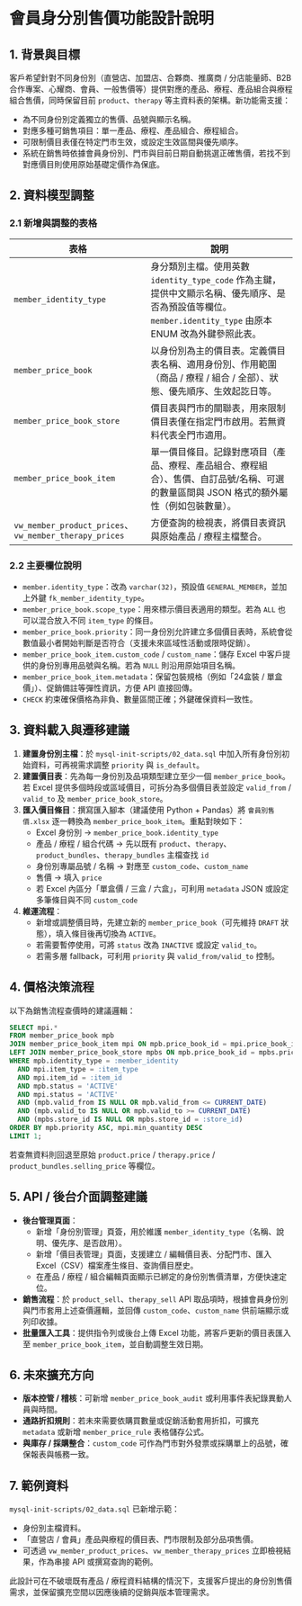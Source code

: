 # 會員身分別售價功能設計說明

## 1. 背景與目標
客戶希望針對不同身份別（直營店、加盟店、合夥商、推廣商 / 分店能量師、B2B合作專案、心耀商、會員、一般售價等）提供對應的產品、療程、產品組合與療程組合售價，同時保留目前 `product`、`therapy` 等主資料表的架構。新功能需支援：

- 為不同身份別定義獨立的售價、品號與顯示名稱。
- 對應多種可銷售項目：單一產品、療程、產品組合、療程組合。
- 可限制價目表僅在特定門市生效，或設定生效區間與優先順序。
- 系統在銷售時依據會員身份別、門市與目前日期自動挑選正確售價，若找不到對應價目則使用原始基礎定價作為保底。

## 2. 資料模型調整

### 2.1 新增與調整的表格
| 表格 | 說明 |
| --- | --- |
| `member_identity_type` | 身分類別主檔。使用英數 `identity_type_code` 作為主鍵，提供中文顯示名稱、優先順序、是否為預設值等欄位。`member.identity_type` 由原本 ENUM 改為外鍵參照此表。 |
| `member_price_book` | 以身份別為主的價目表。定義價目表名稱、適用身份別、作用範圍（商品 / 療程 / 組合 / 全部）、狀態、優先順序、生效起訖日等。 |
| `member_price_book_store` | 價目表與門市的關聯表，用來限制價目表僅在指定門市啟用。若無資料代表全門市適用。 |
| `member_price_book_item` | 單一價目條目。記錄對應項目（產品、療程、產品組合、療程組合）、售價、自訂品號/名稱、可選的數量區間與 JSON 格式的額外屬性（例如包裝數量）。 |
| `vw_member_product_prices`、`vw_member_therapy_prices` | 方便查詢的檢視表，將價目表資訊與原始產品 / 療程主檔整合。 |

### 2.2 主要欄位說明
- `member.identity_type`：改為 `varchar(32)`，預設值 `GENERAL_MEMBER`，並加上外鍵 `fk_member_identity_type`。
- `member_price_book.scope_type`：用來標示價目表適用的類型。若為 `ALL` 也可以混合放入不同 `item_type` 的條目。
- `member_price_book.priority`：同一身份別允許建立多個價目表時，系統會從數值最小者開始判斷是否符合（支援未來區域性活動或限時促銷）。
- `member_price_book_item.custom_code` / `custom_name`：儲存 Excel 中客戶提供的身份別專用品號與名稱。若為 `NULL` 則沿用原始項目名稱。
- `member_price_book_item.metadata`：保留包裝規格（例如「24盒裝 / 單盒價」）、促銷備註等彈性資訊，方便 API 直接回傳。
- `CHECK` 約束確保價格為非負、數量區間正確；外鍵確保資料一致性。

## 3. 資料載入與遷移建議
1. **建置身份別主檔**：於 `mysql-init-scripts/02_data.sql` 中加入所有身份別初始資料，可再視需求調整 `priority` 與 `is_default`。
2. **建置價目表**：先為每一身份別及品項類型建立至少一個 `member_price_book`。若 Excel 提供多個時段或區域價目，可拆分為多個價目表並設定 `valid_from` / `valid_to` 及 `member_price_book_store`。
3. **匯入價目條目**：撰寫匯入腳本（建議使用 Python + Pandas）將 `會員別售價.xlsx` 逐一轉換為 `member_price_book_item`。重點對映如下：
   - Excel 身份別 → `member_price_book.identity_type`
   - 產品 / 療程 / 組合代碼 → 先以既有 `product`、`therapy`、`product_bundles`、`therapy_bundles` 主檔查找 `id`
   - 身份別專屬品號 / 名稱 → 對應至 `custom_code`、`custom_name`
   - 售價 → 填入 `price`
   - 若 Excel 內區分「單盒價 / 三盒 / 六盒」，可利用 `metadata` JSON 或設定多筆條目與不同 `custom_code`
4. **維運流程**：
   - 新增或調整價目時，先建立新的 `member_price_book`（可先維持 `DRAFT` 狀態），填入條目後再切換為 `ACTIVE`。
   - 若需要暫停使用，可將 `status` 改為 `INACTIVE` 或設定 `valid_to`。
   - 若需多層 fallback，可利用 `priority` 與 `valid_from/valid_to` 控制。

## 4. 價格決策流程
以下為銷售流程查價時的建議邏輯：

```sql
SELECT mpi.*
FROM member_price_book mpb
JOIN member_price_book_item mpi ON mpb.price_book_id = mpi.price_book_id
LEFT JOIN member_price_book_store mpbs ON mpb.price_book_id = mpbs.price_book_id
WHERE mpb.identity_type = :member_identity
  AND mpi.item_type = :item_type
  AND mpi.item_id = :item_id
  AND mpb.status = 'ACTIVE'
  AND mpi.status = 'ACTIVE'
  AND (mpb.valid_from IS NULL OR mpb.valid_from <= CURRENT_DATE)
  AND (mpb.valid_to IS NULL OR mpb.valid_to >= CURRENT_DATE)
  AND (mpbs.store_id IS NULL OR mpbs.store_id = :store_id)
ORDER BY mpb.priority ASC, mpi.min_quantity DESC
LIMIT 1;
```

若查無資料則回退至原始 `product.price` / `therapy.price` / `product_bundles.selling_price` 等欄位。

## 5. API / 後台介面調整建議
- **後台管理頁面**：
  - 新增「身份別管理」頁簽，用於維護 `member_identity_type`（名稱、說明、優先序、是否啟用）。
  - 新增「價目表管理」頁面，支援建立 / 編輯價目表、分配門市、匯入 Excel（CSV）檔案產生條目、查詢價目歷史。
  - 在產品 / 療程 / 組合編輯頁面顯示已綁定的身份別售價清單，方便快速定位。
- **銷售流程**：於 `product_sell`、`therapy_sell` API 取品項時，根據會員身份別與門市套用上述查價邏輯，並回傳 `custom_code`、`custom_name` 供前端顯示或列印收據。
- **批量匯入工具**：提供指令列或後台上傳 Excel 功能，將客戶更新的價目表匯入至 `member_price_book_item`，並自動調整生效日期。

## 6. 未來擴充方向
- **版本控管 / 稽核**：可新增 `member_price_book_audit` 或利用事件表紀錄異動人員與時間。
- **通路折扣規則**：若未來需要依購買數量或促銷活動套用折扣，可擴充 `metadata` 或新增 `member_price_rule` 表格儲存公式。
- **與庫存 / 採購整合**：`custom_code` 可作為門市對外發票或採購單上的品號，確保報表與帳務一致。

## 7. 範例資料
`mysql-init-scripts/02_data.sql` 已新增示範：
- 身份別主檔資料。
- 「直營店 / 會員」產品與療程的價目表、門市限制及部分品項售價。
- 可透過 `vw_member_product_prices`、`vw_member_therapy_prices` 立即檢視結果，作為串接 API 或撰寫查詢的範例。

此設計可在不破壞既有產品 / 療程資料結構的情況下，支援客戶提出的身份別售價需求，並保留擴充空間以因應後續的促銷與版本管理需求。
